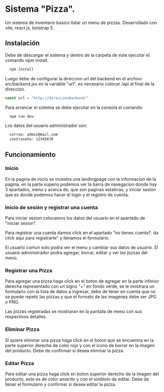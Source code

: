 # Sistema "Pizza".


Un sistema de inventario basico listar un menu de pizzas. Desarrollado con vite, react js, botstrap 5.

## Instalación

Debe de descargar el sistema y dentro de la carpeta de este ejecutar el comando npm install.

```bash
  npm install
```

Luego debe de configurar la direccion url del backend en el archivo src/backend.jsx en la variable "url",
es necesario colocar /api al final de la direccion.

```javascript
const url = "http://direccionbackend/"
```

Para arrancar el sistema se debe ejecutar en la consola el comando:
```bash
  npm run dev
```

Los datos del usuario administrador son:
```bash
  correo: admin@mail.com
  contraseña: 12345678
```

## Funcionamiento
### Inicio
En la pagina de inicio se muestra una landingpage con la informacion de la pagina, en la parte superio podemos ver la barra de navegacion donde hay 3 apartados, menu y acerca de, que son paginas estaticas, y iniciar sesión que es donde podemos hacer el login y el registro de cuenta.
### Inicio de sesión y registrar una cuenta
Para iniciar sesion colocamos los datos del usuario en el apartado de "iniciar sesion".

Para registrar una cuenta damos click en el apartado "no tienes cuenta?. da click aqui para registrarte" y llenamos el formulario.

El usuario comun solo podra ver el menu y cambiar sus datos de usuario. El usuario administrador podra agregar, borrar, editar y ver las pizzas del menú.

### Registrar una Pizza
Para agregar una pizza haga click en el boton de agregar en la parte inferior derecha representado con un signo "+" en fondo verde, se le mostrara un formulario con la lista de datos a ingresar, debe de tener en cuenta que no se puede repetir las pizzas y que el formato de las imagenes debe ser JPG o PNG.

Las pizzas registradas se mostraran en la pantalla de menu con sus respectivos detalles.

### Eliminar Pizza
Si quiere eliminar una pizza haga click en el boton que se encuentra en la parte superior derecha de color rojo y con el icono de borrar en la imagen del producto. Debe de confirmar si desea eliminar la pizza.

### Editar Pizza
Para editar una pizza haga click en boton superior derecho de la imagen del producto, este es de color amarillo y con el simblolo de editar. Debe de llenar el formulario y confirmar si desea editar la pizza.
